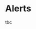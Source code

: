 <!--
title: "Alerts"
custom_edit_url: "https://github.com/netdata/netdata/edit/master/collectors/python.d.plugin/alerts/README.md"
sidebar_label: "Alerts"
learn_status: "Published"
learn_rel_path: "Integrations/Monitor/Netdata"
-->

# Alerts

tbc
